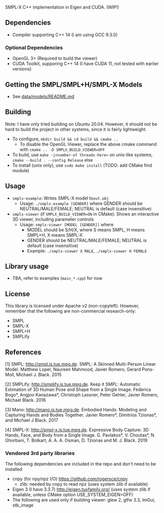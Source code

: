 SMPL-X C++ implementation in Eigen and CUDA. (WIP!)

## Dependencies
- Compiler supporting C++ 14 (I am using GCC 9.3.0)

### Optional Dependencies
- OpenGL 3+ (Required to build the viewer)
- CUDA Toolkit, supporing C++ 14 (I have CUDA 11, not tested with earlier versions)

## Getting the SMPL/SMPL+H/SMPL-X Models
- See [data/models/README.md](https://github.com/sxyu/smplxpp/tree/master/data/models)

## Building
Note: I have only tried building on Ubuntu 20.04. However, it should not be hard to build the project in other systems, since it is fairly lightweight.

- To configure, `mkdir build && cd build && cmake ..`
    - To disable the OpenGL Viewer, replace the above cmake command with `cmake .. -D SMPLX_BUILD_VIEWER=OFF`
- To build, use `make -j<number-of threads-here>` on unix-like systems,
    `cmake --build . --config Release` else
- To install (unix only), use `sudo make install` (TODO: add CMake find module)

## Usage
- `smplx-example`: Writes SMPL-X model to`out.obj`
    - Usage: `./smplx-example [GENDER]` where GENDER should be NEUTRAL/MALE/FEMALE; NEUTRAL is default (case insensitive)
- `smplx-viewer` (if `SMPLX_BUILD_VIEWER=ON` in CMake):
   Shows an interactive 3D viewer, including parameter controls
    - Usage: `smplx-viewer [MODEL [GENDER]]` where
        - MODEL should be S/H/X, where S means SMPL, H means SMPL+H, X means SMPL-X
        - GENDER should be NEUTRAL/MALE/FEMALE; NEUTRAL is default (case insensitive)
        - Example: `./smplx-viewer X MALE`, `./smplx-viewer H FEMALE`

## Library usage
- TBA, refer to examples (`main_*.cpp`) for now

## License
This library is licensed under Apache v2 (non-copyleft).
However, remember that the following are non-commercial research-only:
- SMPL
- SMPL-X
- SMPL+H
- SMPLify

## References
<a id="1">[1]</a> SMPL: http://smpl.is.tue.mpg.de.
SMPL: A Skinned Multi-Person Linear Model.  Matthew Loper, Naureen Mahmood, Javier Romero, Gerard Pons-Moll, Michael J. Black. 2015

<a id="2">[2]</a> SMPLify: http://smplify.is.tue.mpg.de.
Keep it SMPL: Automatic Estimation of 3D Human Pose and Shape from a Single Image.
Federica Bogo*, Angjoo Kanazawa*, Christoph Lassner, Peter Gehler, Javier Romero, Michael Black.
2016

<a id="3">[3]</a> Mano: http://mano.is.tue.mpg.de.
Embodied Hands: Modeling and Capturing Hands and Bodies Together. Javier Romero*, Dimitrios Tzionas*, and Michael J Black. 2017

<a id="4">[4]</a> SMPL-X: http://smpl-x.is.tue.mpg.de.
Expressive Body Capture: 3D Hands, Face, and Body from a Single Image. G. Pavlakos*, V. Choutas*, N. Ghorbani, T. Bolkart, A. A. A. Osman, D. Tzionas and M. J. Black. 2019


### Vendored 3rd party libraries
The following dependencies are included in the repo and don't need to be installed
- cnpy (for npy/npz I/O) https://github.com/rogersce/cnpy
    - zlib: needed by cnpy to read npz (uses system zlib if available)
- Eigen 3 (I have 3.3.7) http://eigen.tuxfamily.org/
    (uses system zlib if available, unless CMake option USE_SYSTEM_EIGEN=OFF)
- The following are used only if building viewer:
    glew 2, glfw 3.3, ImGui, stb_image

